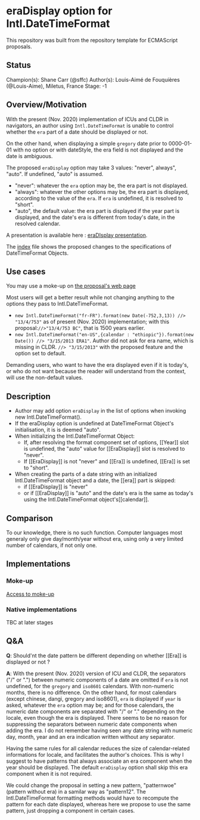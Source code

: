 # eraDisplay option for Intl.DateTimeFormat
This repository was built from the repository template for ECMAScript proposals.

## Status

Champion(s): Shane Carr (@sffc)
Author(s): Louis-Aimé de Fouquières (@Louis-Aime), Miletus, France
Stage: -1

## Overview/Motivation

With the present (Nov. 2020) implementation of ICUs and CLDR in navigators, an author using `Intl.DateTimeFormat` is unable to control whether the `era` part of a date should be displayed or not.

On the other hand, when displaying a simple `gregory` date prior to 0000-01-01 with no option or with dateStyle, the era field is not displayed and the date is ambiguous.

The proposed `eraDisplay` option may take 3 values: "never", always", "auto". If undefined, "auto" is assumed. 
 * "never": whatever the `era` option may be, the era part is not displayed.
 * "always": whatever the other options may be, the era part is displayed, according to the value of the `era`. If `era` is undefined, it is resolved to "short".
 * "auto", the default value: the era part is displayed if the year part is displayed, and the date's era is different from today's date, in the resolved calendar.
 
 A presentation is available here : [eraDIsplay presentation](https://docs.google.com/presentation/d/1CABEQP_U-vCUxGKXbJmaZKvJZHEdFZZtAHGAOnRbrCY/edit?usp=sharing).
 
 The [index](./index.html) file shows the proposed changes to the specifications of DateTimeFormat Objects.

## Use cases

You may use a moke-up on [the proposal's web page](https://louis-aime.github.io/proposal-intl-eradisplay/)

Most users will get a better result while not changing anything to the options they pass to Intl.DateTimeFormat.
* `new Intl.DateTimeFormat("fr-FR").format(new Date(-752,3,13)) //> "13/4/753"` as of present (Nov. 2020) implementation; 
with this proposal:`//>"13/4/753 BC"`, that is 1500 years earlier.
* `new Intl.DateTimeFormat("en-US",{calendar : "ethiopic"}).format(new Date()) //> "3/15/2013 ERA1"`. 
Author did not ask for era name, which is missing in CLDR. 
`//> "3/15/2013"` with the proposed feature and the option set to default.  

Demanding users, who want to have the era displayed even if it is today's, or who do not want because the reader will understand from the context, will use the non-default values.

## Description

* Author may add option `eraDisplay` in the list of options when invoking new Intl.DateTimeFormat(). 
* If the eraDisplay option is undefined at DateTimeFormat Object's initialisation, it is is deemed "auto".
* When initializing the Intl.DateTimeFormat Object:
   * If, after resolving the format component set of options, [[Year]] slot is undefined, the "auto" value for [[EraDisplay]] slot is resolved to "never".
   * If [[EraDisplay]] is not "never" and [[Era]] is undefined, [[Era]] is set to "short".
* When creating the parts of a date string with an initialized Intl.DateTimeFormat object and a date, the [[era]] part is skipped: 
   * if [[EraDisplay]] is "never"
   * or if [[EraDisplay]] is "auto" and the date's era is the same as today's using the Intl.DateTimeFormat object's[[calendar]].

## Comparison

To our knowledge, there is no such function. Computer languages most generaly only give day/month/year without era, using only a very limited number of calendars, if not only one.


## Implementations

### Moke-up

[Access to moke-up](https://louis-aime.github.io/proposal-intl-eradisplay/)

### Native implementations

TBC at later stages

## Q&A

**Q**: Should'nt the date pattern be different depending on whether [[Era]] is displayed or not ?

**A**: With the present (Nov. 2020) version of ICU and CLDR, the separators ("/" or ".") between numeric components of a date are omitted if `era` is not undefined, 
for the `gregory` and `iso8601` calendars. With non-numeric months, there is no difference.
On the other hand, for most calendars (except chinese, dangi, gregory and iso8601), `era` is displayed if `year` is asked, whatever the `era` option may be; 
and for those calendars, the numeric date components are separated with "/" or "." depending on the locale, even though the era is displayed. 
There seems to be no reason for suppressing the separators between numeric date components when adding the era. 
I do not remember having seen any date string with numeric day, month, year and an era indication written without any separator.

Having the same rules for all calendar reduces the size of calendar-related informations for locale, and facilitates the author's choices. 
This is why I suggest to have patterns that always associate an era component when the year should be displayed. 
The default `eraDisplay` option shall skip this era component when it is not required.

We could change the proposal in setting a new pattern, "patternwoe" (pattern without era) in a samilar way as "pattern12". 
The Intl.DateTimeFormat formatting methods would have to recompute the pattern for each date displayed, 
whereas here we propose to use the same pattern, just dropping a component in certain cases.